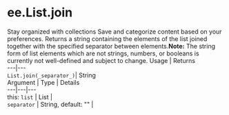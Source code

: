  
#  ee.List.join
Stay organized with collections  Save and categorize content based on your preferences. 
Returns a string containing the elements of the list joined together with the specified separator between elements.**Note:** The string form of list elements which are not strings, numbers, or booleans is currently not well-defined and subject to change. Usage | Returns  
---|---  
`List.join(_separator_)`|  String  
Argument | Type | Details  
---|---|---  
this: `list` | List |   
`separator` | String, default: "" |   
